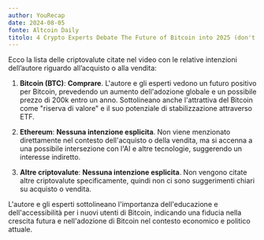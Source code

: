 ```yaml
---
author: YouRecap
date: 2024-08-05
fonte: Altcoin Daily
titolo: 4 Crypto Experts Debate The Future of Bitcoin into 2025 (don't be fooled)
---
```


Ecco la lista delle criptovalute citate nel video con le relative intenzioni dell’autore riguardo all’acquisto o alla vendita:

1. **Bitcoin (BTC)**: **Comprare**. L'autore e gli esperti vedono un futuro positivo per Bitcoin, prevedendo un aumento dell'adozione globale e un possibile prezzo di 200k entro un anno. Sottolineano anche l'attrattiva del Bitcoin come "riserva di valore" e il suo potenziale di stabilizzazione attraverso ETF.

2. **Ethereum**: **Nessuna intenzione esplicita**. Non viene menzionato direttamente nel contesto dell'acquisto o della vendita, ma si accenna a una possibile intersezione con l'AI e altre tecnologie, suggerendo un interesse indiretto.

3. **Altre criptovalute**: **Nessuna intenzione esplicita**. Non vengono citate altre criptovalute specificamente, quindi non ci sono suggerimenti chiari su acquisto o vendita.

L'autore e gli esperti sottolineano l'importanza dell'educazione e dell'accessibilità per i nuovi utenti di Bitcoin, indicando una fiducia nella crescita futura e nell'adozione di Bitcoin nel contesto economico e politico attuale.
